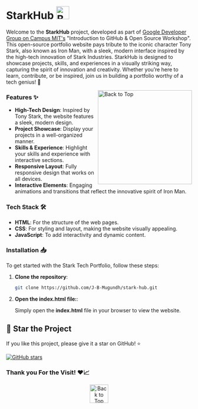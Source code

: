 <p id="header"><p>

# StarkHub <img src="https://freepngimg.com/download/chibi/149662-chibi-iron-man-png-download-free.png" alt="Back to Top" width="35" height="35">

Welcome to the **StarkHub** project, developed as part of [Google Developer Group on Campus MIT's](https://gdg.community.dev/gdg-on-campus-madras-institute-of-technology-chennai-india/) "Introduction to GitHub & Open Source Workshop". This open-source portfolio website pays tribute to the iconic character Tony Stark, also known as Iron Man, with a sleek, modern interface inspired by the high-tech innovation of Stark Industries. StarkHub is designed to showcase projects, skills, and experiences in a visually striking way, capturing the spirit of innovation and creativity. Whether you’re here to learn, contribute, or be inspired, join us in building a portfolio worthy of a tech genius! 🚀

<img align="right" src="https://i.pinimg.com/originals/a8/d5/ba/a8d5baeb06fc12c77ccefd0121010d20.gif" alt="Back to Top" width="255" height="255">

### Features ✨ 

- **High-Tech Design**: Inspired by Tony Stark, the website features a sleek, modern design.
- **Project Showcase**: Display your projects in a well-organized manner.
- **Skills & Experience**: Highlight your skills and experience with interactive sections.
- **Responsive Layout**: Fully responsive design that works on all devices.
- **Interactive Elements**: Engaging animations and transitions that reflect the innovative spirit of Iron Man.

### Tech Stack 🛠

- **HTML**: For the structure of the web pages.
- **CSS**: For styling and layout, making the website visually appealing.
- **JavaScript**: To add interactivity and dynamic content.

### Installation 📥

To get started with the Stark Tech Portfolio, follow these steps:

1. **Clone the repository**:
   ```bash
   git clone https://github.com/J-B-Mugundh/stark-hub.git
   ``` 
2. **Open the index.html file:**:

    Simply open the **index.html** file in your browser to view the website.


## 🌟 Star the Project

If you like this project, please give it a star on GitHub! ⭐

[![GitHub stars](https://img.shields.io/github/stars/J-B-Mugundh/stark-hub.svg?style=social&label=Star)](https://github.com/J-B-Mugundh/stark-hub)
<br>

### Thank you For the Visit! ❤️📈

<div align="center">
    <a href="#header">
       <img src="https://i.pinimg.com/originals/f8/57/5e/f8575e719ad2e47282123f60a7c13407.gif" alt="Back to Top" width="50" height="50">
    </a>
</div>
